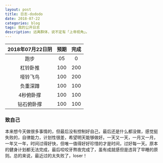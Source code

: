 ```yaml
---
layout: post
title: 日志-dododo
date: 2018-07-22
categories: blog
tags: 我的公开日志
description: 远离群体，说不定有「上帝视角」。
---
```


|2018年07月22日阴|预期|完成|  
|:----:|:----:|:----:|  
|跑步|05|0|
|杠铃卧推|100|200|
|哑铃飞鸟|100|200|
|负重深蹲|100|100|
|4秒俯卧撑|100|100|
|钻石俯卧撑|100|100|


### 致自己
本来想今天做很多事情的，但最后没有控制好自己，最后还是什么都没做，感觉挺失败的，自律能力，计划性很差，希望明天能够做好。一天又一天，一月又一月，一年又一年，时间过得好快，但唯一值得好好珍惜的才是时间，过好每一天。原本的健身计划都无法完成，最后咬咬牙熬夜完成了，虽有成就感但是违背了早睡的原则。总的来说，最近过的太失败了，loser！

